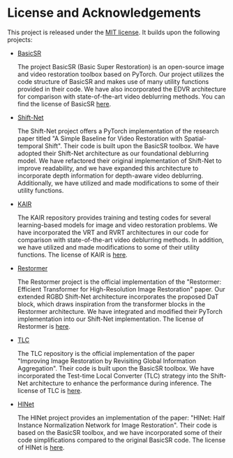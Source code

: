 # License and Acknowledgements


This project is released under the [MIT license](../LICENSE.txt). It builds upon the following projects:


- [BasicSR](https://github.com/XPixelGroup/BasicSR)

    The project BasicSR (Basic Super Restoration) is an open-source image and video restoration toolbox based on PyTorch. Our project utilizes the code structure of BasicSR and makes use of many utility functions provided in their code. We have also incorporated the EDVR architecture for comparison with state-of-the-art video deblurring methods. You can find the license of BasicSR [here](./LICENSE_BasicSR).

- [Shift-Net](https://github.com/dasongli1/Shift-Net)

    The Shift-Net project offers a PyTorch implementation of the research paper titled "A Simple Baseline for Video Restoration with Spatial-temporal Shift". Their code is built upon the BasicSR toolbox. We have adopted their Shift-Net architecture as our foundational deblurring model. We have refactored their original implementation of Shift-Net to improve readability, and we have expanded this architecture to incorporate depth information for depth-aware video deblurring. Additionally, we have utilized and made modifications to some of their utility functions.

- [KAIR](https://github.com/cszn/KAIR/)

    The KAIR repository provides training and testing codes for several learning-based models for image and video restoration problems. We have incorporated the VRT and RVRT architectures in our code for comparison with state-of-the-art video deblurring methods. In addition, we have utilized and made modifications to some of their utility functions. The license of KAIR is [here](./LICENSE_KAIR).

- [Restormer](https://github.com/swz30/Restormer)

    The Restormer project is the official implementation of the "Restormer: Efficient Transformer for High-Resolution Image Restoration" paper. Our extended RGBD Shift-Net architecture incorporates the proposed DaT block, which draws inspiration from the transformer blocks in the Restormer architecture. We have integrated and modified their PyTorch implementation into our Shift-Net implementation. The license of Restormer is [here](./LICENSE_Restormer.md).

- [TLC](https://github.com/megvii-research/TLC)

    The TLC repository is the official implementation of the paper "Improving Image Restoration by Revisiting Global Information Aggregation". Their code is built upon the BasicSR toolbox. We have incorporated the Test-time Local Converter (TLC) strategy into the Shift-Net architecture to enhance the performance during inference. The license of TLC is [here](./LICENSE_TLC).

- [HINet](https://github.com/megvii-model/HINet)

    The HINet project provides an implementation of the paper: "HINet: Half Instance Normalization Network for Image Restoration". Their code is based on the BasicSR toolbox, and we have incorporated some of their code simplifications compared to the original BasicSR code. The license of HINet is [here](./LICENSE_HINet).